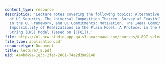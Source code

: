 ```yaml
---
content_type: resource
description: 'Lecture notes covering the following topics: Alternative Formulations
  of UC Security. The Universal Composition Theorem. Survey of Feasibility Results
  in the UC Framework, and UC Commitments: Motivation. The Ideal Commitment Functionality.
  Impossibility of Realizations in the Plain Model. A Protocol in the Common Reference
  String (CRS) Model (Based on [CF01]).'
file: https://ol-ocw-studio-app-qa.s3.amazonaws.com/courses/6-897-selected-topics-in-cryptography-spring-2004/4a4bd69a1e3c2fe6208174e2d38a9146_lecture7_8.pdf
file_type: application/pdf
resourcetype: Document
title: lecture7_8.pdf
uid: 4a4bd69a-1e3c-2fe6-2081-74e2d38a9146
---
```


